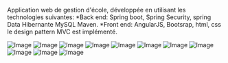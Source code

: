Application web de gestion d'école, développée en utilisant les technologies suivantes: 
*Back end: Spring boot, Spring Security, spring Data Hibernante MySQL Maven.
*Front end: AngularJS, Bootsrap, html, css le design pattern MVC est implémenté.

![Image](https://github.com/user-attachments/assets/2c18499a-3674-41d2-b847-e2a199ae70ed)
![Image](https://github.com/user-attachments/assets/7b82e31f-c258-4a4d-ad5f-881c905b2d5c)
![Image](https://github.com/user-attachments/assets/4c8d582a-596b-42b7-a607-72275080ce1c)
![Image](https://github.com/user-attachments/assets/e9f9b960-8f59-4e1f-93d5-883e5dea9d6c)
![Image](https://github.com/user-attachments/assets/5be9c731-0d73-410f-a213-b672c5ce8eb2)
![Image](https://github.com/user-attachments/assets/e8262f7e-7a3d-474e-8d40-193033f0d3ea)
![Image](https://github.com/user-attachments/assets/75a0dad1-8904-483b-a78d-8bd8dbe360c7)
![Image](https://github.com/user-attachments/assets/78343b18-e62b-4481-806a-b055ab0a89b7)
![Image](https://github.com/user-attachments/assets/3f9e3b66-c43a-4db8-9577-8c66fd1efa8b)
![Image](https://github.com/user-attachments/assets/87dbcf29-1d57-4006-815a-d0215a0cdf58)
![Image](https://github.com/user-attachments/assets/2f0e9521-5fab-4186-bb62-bdd2149976b3)
